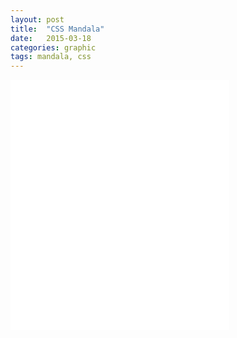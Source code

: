 ```yaml
---
layout: post
title:  "CSS Mandala"
date:   2015-03-18
categories: graphic
tags: mandala, css
---
```

<iframe width="350" height="400" src="/mandala1.html" frameborder="0"></iframe>